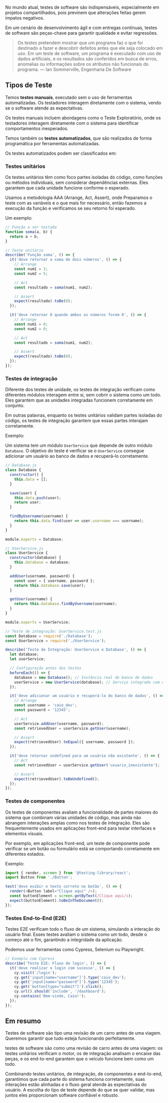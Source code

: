 No mundo atual, testes de software são indispensáveis, especialmente em projetos compartilhados, pois previnem que alterações feitas gerem impatos negativos.

Em um cenário de desenvolvimento ágil e com entregas contínuas, testes de software são peças-chave para garantir qualidade e evitar regressões.

> Os testes pretendem mostrar que um programa faz o que foi destinado a fazer e descobrir defeitos antes que ele seja colocado em uso. 
> Em um teste de software, um programa é executado com uso de dados artificiais, e os resultados são conferidos em busca de erros, anomalias ou informações sobre os atributos não funcionais do programa.
   — Ian Sommerville, Engenharia De Software
## Tipos de Teste

Temos **testes manuais**, executado sem o uso de ferramentas automatizadas. Os testadores interagem diretamente com o sistema, 
vendo se o software atende as expectativas.

Os testes manuais incluem abordagens como o Teste Exploratório, onde os testadores interagem diretamente com o sistema para identificar comportamentos inesperados.

Temos também os **testes automatizados**, que são realizados de forma programática por ferramentas automatizadas.

Os testes automatizados podem ser classificados em: 
### Testes unitários
Os testes unitários têm como foco partes isoladas do código, como funções ou métodos individuais, sem considerar dependências externas. Eles garantem que cada unidade funcione conforme o esperado.

Usamos a metodologia AAA (Arrange, Act, Assert), onde Preparamos o teste com as variáveis e o que mais for necessário, então fazemos a execução da função e verificamos se seu retorno foi esperado.

Um exemplo:
```js
// Função a ser testada
function soma(a, b) {
  return a + b;
}

// Teste unitário
describe('Função soma', () => {
  it('deve retornar a soma de dois números', () => {
    // Arrange
    const num1 = 3;
    const num2 = 5;

    // Act
    const resultado = soma(num1, num2);

    // Assert
    expect(resultado).toBe(8);
  });

  it('deve retornar 0 quando ambos os números forem 0', () => {
    // Arrange
    const num1 = 0;
    const num2 = 0;

    // Act
    const resultado = soma(num1, num2);

    // Assert
    expect(resultado).toBe(0);
  });
});

```

### Testes de integração
Diferente dos testes de unidade, os testes de integração verificam como diferentes módulos interagem entre si, sem cobrir o sistema como um todo. Eles garantem que as unidades integradas funcionem corretamente em conjunto.

Em outras palavras, enquanto os testes unitários validam partes isoladas do código, os testes de integração garantem que essas partes interajam corretamente.

Exemplo: 

Um sistema tem um módulo `UserService` que depende de outro módulo `Database`. O objetivo do teste é verificar se o `UserService` consegue adicionar um usuário ao banco de dados e recuperá-lo corretamente.

```js
// Database.js
class Database {
  constructor() {
    this.data = [];
  }

  save(user) {
    this.data.push(user);
    return user;
  }

  findByUsername(username) {
    return this.data.find(user => user.username === username);
  }
}

module.exports = Database;

// UserService.js
class UserService {
  constructor(database) {
    this.database = database;
  }

  addUser(username, password) {
    const user = { username, password };
    return this.database.save(user);
  }

  getUser(username) {
    return this.database.findByUsername(username);
  }
}

module.exports = UserService;

// Teste de integração: UserService.test.js
const Database = require('./Database');
const UserService = require('./UserService');

describe('Teste de Integração: UserService e Database', () => {
  let database;
  let userService;

  // Configuração antes dos testes
  beforeEach(() => {
    database = new Database(); // Instância real do banco de dados
    userService = new UserService(database); // Serviço integrado com o banco
  });

  it('deve adicionar um usuário e recuperá-lo do banco de dados', () => {
    // Arrange
    const username = 'caio_dev';
    const password = '12345';

    // Act
    userService.addUser(username, password);
    const retrievedUser = userService.getUser(username);

    // Assert
    expect(retrievedUser).toEqual({ username, password });
  });

  it('deve retornar undefined para um usuário não existente', () => {
    // Act
    const retrievedUser = userService.getUser('usuario_inexistente');

    // Assert
    expect(retrievedUser).toBeUndefined();
  });
});
```

### Testes de componentes

Os testes de componentes avaliam a funcionalidade de partes maiores do sistema que combinam várias unidades de código, mas ainda não abrangem interações amplas como nos testes de integração. Eles são frequentemente usados em aplicações front-end para testar interfaces e elementos visuais.

Por exemplo, em aplicações front-end, um teste de componente pode verificar se um botão ou formulário está se comportando corretamente em diferentes estados.

Exemplo:
```js
import { render, screen } from '@testing-library/react';
import Button from './Button';

test('deve exibir o texto correto no botão', () => {
  render(<Button label="Clique aqui" />);
  const buttonElement = screen.getByText(/Clique aqui/i);
  expect(buttonElement).toBeInTheDocument();
});

```

### Testes End-to-End (E2E)

Testes E2E verificam todo o fluxo de um sistema, simulando a interação do usuário final.
Esses testes avaliam o sistema como um todo, desde o começo até o fim, garantindo a integridade da aplicação.

Podemos usar ferramentas como Cypress, Selenium ou Playwright.

```js
// Exemplo com Cypress
describe('Teste E2E: Fluxo de login', () => {
  it('deve realizar o login com sucesso', () => {
    cy.visit('/login');
    cy.get('input[name="username"]').type('caio_dev');
    cy.get('input[name="password"]').type('12345');
    cy.get('button[type="submit"]').click();
    cy.url().should('include', '/dashboard');
    cy.contains('Bem-vindo, Caio!');
  });
});
```

## Em resumo

Testes de software são tipo uma revisão de um carro antes de uma viagem. Queremos garantir que tudo esteja funcionando perfeitamente.

testes de software são como uma revisão de carro antes de uma viagem: os testes unitários verificam o motor, os de integração analisam o encaixe das peças, e os end-to-end garantem que o veículo funcione bem como um todo.

Combinando testes unitários, de integração, de componentes e end-to-end, garantimos que cada parte do sistema funciona corretamente, suas interações estão alinhadas e o fluxo geral atende às expectativas do usuário. A escolha do tipo de teste depende do que se quer validar, mas juntos eles proporcionam software confiável e robusto.